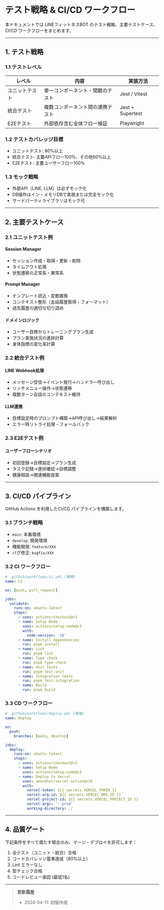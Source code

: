 # テスト戦略 & CI/CD ワークフロー

本ドキュメントでは LINEフィットネスBOT のテスト戦略、主要テストケース、CI/CD ワークフローをまとめます。

---

## 1. テスト戦略

### 1.1 テストレベル
| レベル | 内容 | 実装方法 |
| --- | --- | --- |
| ユニットテスト | 単一コンポーネント・関数のテスト | Jest / Vitest |
| 統合テスト | 複数コンポーネント間の連携テスト | Jest + Supertest |
| E2Eテスト | 外部依存含む全体フロー検証 | Playwright |

### 1.2 テストカバレッジ目標
- ユニットテスト: 80%以上
- 統合テスト: 主要APIフロー100%、その他60%以上
- E2Eテスト: 主要ユーザーフロー100%

### 1.3 モック戦略
- 外部API（LINE, LLM）は必ずモック化
- DB操作はイン・メモリDBで実施または完全モック化
- サードパーティライブラリはモック可

---

## 2. 主要テストケース

### 2.1 ユニットテスト例
#### Session Manager
- セッション作成・取得・更新・削除
- タイムアウト処理
- 状態遷移の正常系・異常系

#### Prompt Manager
- テンプレート読込・変数置換
- コンテキスト整形（会話履歴取得・フォーマット）
- 過去履歴の適切な切り詰め

#### ドメインロジック
- ユーザー目標からトレーニングプラン生成
- プラン実施状況の進捗計算
- 身体指標の変化率計算

### 2.2 統合テスト例
#### LINE Webhook処理
- メッセージ受信→イベント発行→ハンドラー呼び出し
- リッチメニュー操作→状態遷移
- 複数ターン会話のコンテキスト維持

#### LLM連携
- 目標設定時のプロンプト構築→API呼び出し→結果解析
- エラー時リトライ処理・フォールバック

### 2.3 E2Eテスト例
#### ユーザーフローシナリオ
- 初回登録→目標設定→プラン生成
- タスク記録→進捗確認→目標調整
- 健康相談→関連機能提案

---

## 3. CI/CD パイプライン
GitHub Actions を利用したCI/CD パイプラインを構築します。

### 3.1 ブランチ戦略
- `main`: 本番環境
- `develop`: 開発環境
- 機能開発: `feature/XXX`
- バグ修正: `bugfix/XXX`

### 3.2 CI ワークフロー
```yaml
# .github/workflows/ci.yml (概略)
name: CI

on: [push, pull_request]

jobs:
  validate:
    runs-on: ubuntu-latest
    steps:
      - uses: actions/checkout@v3
      - name: Setup Node
        uses: actions/setup-node@v3
        with:
          node-version: '18'
      - name: Install dependencies
        run: pnpm install
      - name: Lint
        run: pnpm lint
      - name: Type check
        run: pnpm type-check
      - name: Unit tests
        run: pnpm test:unit
      - name: Integration tests
        run: pnpm test:integration
      - name: Build
        run: pnpm build
```

### 3.3 CD ワークフロー
```yaml
# .github/workflows/deploy.yml (概略)
name: Deploy

on:
  push:
    branches: [main, develop]

jobs:
  deploy:
    runs-on: ubuntu-latest
    steps:
      - uses: actions/checkout@v3
      - name: Setup Node
        uses: actions/setup-node@v3
      - name: Deploy to Vercel
        uses: amondnet/vercel-action@v20
        with:
          vercel-token: ${{ secrets.VERCEL_TOKEN }}
          vercel-org-id: ${{ secrets.VERCEL_ORG_ID }}
          vercel-project-id: ${{ secrets.VERCEL_PROJECT_ID }}
          vercel-args: '--prod'
          working-directory: ./
```

---

## 4. 品質ゲート

下記条件をすべて満たす場合のみ、マージ・デプロイを許可します：

1. 全テスト（ユニット・統合）合格
2. コードカバレッジ基準達成（80%以上）
3. Lint エラーなし
4. 型チェック合格
5. コードレビュー承認 (最低1名)

---

> **更新履歴**
> - 2024-04-11: 初版作成 